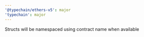 ```yaml
---
'@typechain/ethers-v5': major
'typechain': major
---
```


Structs will be namespaced using contract name when available
